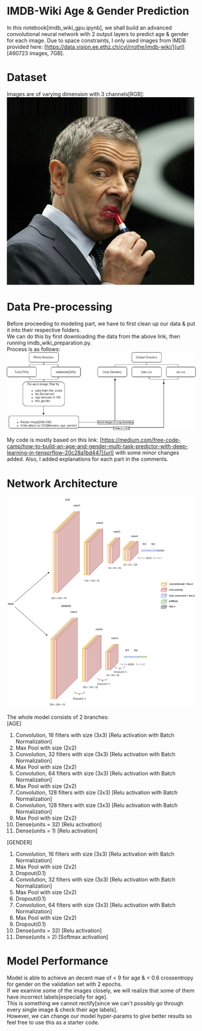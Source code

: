 # IMDB-Wiki Age & Gender Prediction
In this notebook[imdb_wiki_gpu.ipynb], we shall build an advanced convolutional neural network with 2 output layers to predict age & gender for each image. Due to space constraints, I only used images from IMDB provided here: [https://data.vision.ee.ethz.ch/cvl/rrothe/imdb-wiki/](url) [460723 images, 7GB].

# Dataset
Images are of varying dimension with 3 channels[RGB]: \
![alt text](https://github.com/kwquan/IMDB-wiki/blob/main/imdb_sample.jpg)

# Data Pre-processing
Before proceeding to modeling part, we have to first clean up our data & put it into their respective folders. \
We can do this by first downloading the data from the above link, then running imdb_wiki_preparation.py. \
Process is as follows: \
![alt text](https://github.com/kwquan/IMDB-wiki/blob/main/process.png)

My code is mostly based on this link: [https://medium.com/free-code-camp/how-to-build-an-age-and-gender-multi-task-predictor-with-deep-learning-in-tensorflow-20c28a1bd447](url)
with some minor changes added. Also, I added explanations for each part in the comments.

# Network Architecture
![alt text](https://github.com/kwquan/IMDB-Wiki/blob/main/imdb_wiki_nn.png)

The whole model consists of 2 branches: \
[AGE]
1) Convolution, 16 filters with size (3x3) [Relu activation with Batch Normalization] 
2) Max Pool with size (2x2) 
3) Convolution, 32 filters with size (3x3) [Relu activation with Batch Normalization] 
4) Max Pool with size (2x2) 
5) Convolution, 64 filters with size (3x3) [Relu activation with Batch Normalization] 
6) Max Pool with size (2x2) 
7) Convolution, 128 filters with size (3x3) [Relu activation with Batch Normalization] 
8) Convolution, 128 filters with size (3x3) [Relu activation with Batch Normalization] 
9) Max Pool with size (2x2) 
10) Dense(units = 32) [Relu activation] 
11) Dense(units = 1) [Relu activation] 

[GENDER]
1) Convolution, 16 filters with size (3x3) [Relu activation with Batch Normalization] 
2) Max Pool with size (2x2) 
3) Dropout(0.1)
4) Convolution, 32 filters with size (3x3) [Relu activation with Batch Normalization] 
5) Max Pool with size (2x2) 
6) Dropout(0.1)
7) Convolution, 64 filters with size (3x3) [Relu activation with Batch Normalization] 
8) Max Pool with size (2x2) 
9) Dropout(0.1)
7) Dense(units = 32) [Relu activation] 
8) Dense(units = 2) [Softmax activation]

# Model Performance
Model is able to achieve an decent mae of < 9 for age & < 0.6 crossentropy for gender on the validation set with 2 epochs. \
If we examine some of the images closely, we will realize that some of them have incorrect labels[especially for age]. \
This is something we cannot rectify[since we can't possibly go through every single image & check their age labels]. \
However, we can change our model hyper-params to give better results so feel free to use this as a starter code.
